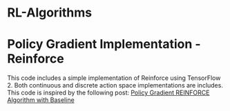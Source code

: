# RL-Algorithms
# Policy Gradient Implementation - Reinforce
This code includes a simple implementation of Reinforce using TensorFlow 2. Both continuous and discrete action space implementations are includes.  This code is  inspired by the following post: [Policy Gradient REINFORCE Algorithm with Baseline](https://towardsdatascience.com/policy-gradient-reinforce-algorithm-with-baseline-e95ace11c1c4)
